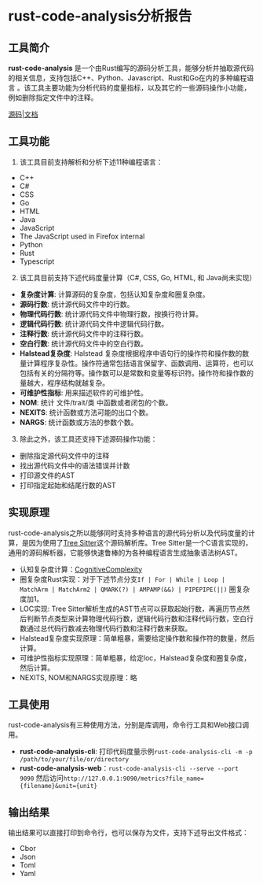 # rust-code-analysis分析报告

## 工具简介

**rust-code-analysis** 是一个由Rust编写的源码分析工具，能够分析并抽取源代码的相关信息，支持包括C++、Python、Javascript、Rust和Go在内的多种编程语言 。该工具主要功能为分析代码的度量指标，以及其它的一些源码操作小功能，例如删除指定文件中的注释。

[源码](https://github.com/mozilla/rust-code-analysis)|[文档](https://mozilla.github.io/rust-code-analysis/)

## 工具功能

1. 该工具目前支持解析和分析下述11种编程语言：

* C++
* C#
* CSS
* Go
* HTML
* Java
* JavaScript
* The JavaScript used in Firefox internal
* Python
* Rust
* Typescript

2. 该工具目前支持下述代码度量计算（C#, CSS, Go, HTML, 和 Java尚未实现）

* **复杂度计算**: 计算源码的复杂度，包括认知复杂度和圈复杂度。
* **源码行数**: 统计源代码文件中的行数。
* **物理代码行数**: 统计源代码文件中物理行数，按换行符计算。
* **逻辑代码行数**: 统计源代码文件中逻辑代码行数。
* **注释行数**: 统计源代码文件中的注释行数。
* **空白行数**: 统计源代码文件中的空白行数。
* **Halstead复杂度**: Halstead 复杂度根据程序中语句行的操作符和操作数的数量计算程序复杂性。操作符通常包括语言保留字、函数调用、运算符，也可以包括有关的分隔符等。操作数可以是常数和变量等标识符。操作符和操作数的量越大，程序结构就越复杂。
* **可维护性指标**: 用来描述软件的可维护性。
* **NOM**: 统计 文件/trait/类 中函数或者闭包的个数。
* **NEXITS**: 统计函数或方法可能的出口个数。
* **NARGS**: 统计函数或方法的参数个数。

3. 除此之外，该工具还支持下述源码操作功能：

- 删除指定源代码文件中的注释
- 找出源代码文件中的语法错误并计数
- 打印源文件的AST
- 打印指定起始和结尾行数的AST

## 实现原理

rust-code-analysis之所以能够同时支持多种语言的源代码分析以及代码度量的计算，是因为使用了[Tree Sitter](https://tree-sitter.github.io/tree-sitter/)这个源码解析库。Tree Sitter是一个C语言实现的，通用的源码解析器，它能够快速鲁棒的为各种编程语言生成抽象语法树AST。

- 认知复杂度计算：[CognitiveComplexity](https://www.sonarsource.com/docs/CognitiveComplexity.pdf)
- 圈复杂度Rust实现：对于下述节点分支`If | For | While | Loop | MatchArm | MatchArm2 | QMARK(?) | AMPAMP(&&) | PIPEPIPE(||)` 圈复杂度加1。
- LOC实现: Tree Sitter解析生成的AST节点可以获取起始行数，再遍历节点然后判断节点类型来计算物理代码行数，逻辑代码行数和注释代码行数，空白行数通过总代码行数减去物理代码行数和注释行数来获取。
- Halstead复杂度实现原理：简单粗暴，需要给定操作数和操作符的数量，然后计算。
- 可维护性指标实现原理：简单粗暴，给定loc，Halstead复杂度和圈复杂度，然后计算。
- NEXITS, NOM和NARGS实现原理：略

## 工具使用

rust-code-analysis有三种使用方法，分别是库调用，命令行工具和Web接口调用。

- **rust-code-analysis-cli**: 打印代码度量示例`rust-code-analysis-cli -m -p /path/to/your/file/or/directory`
- **rust-code-analysis-web**：`rust-code-analysis-cli --serve --port 9090` 然后访问`http://127.0.0.1:9090/metrics?file_name={filename}&unit={unit}`

## 输出结果

输出结果可以直接打印到命令行，也可以保存为文件，支持下述导出文件格式：

* Cbor
* Json
* Toml
* Yaml
